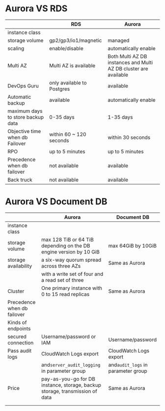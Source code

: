 # Aurora VS RDS

|                                   | RDS                        | Aurora                                                           |
| --------------------------------- | -------------------------- | ---------------------------------------------------------------- |
| instance class                    |                            |                                                                  |
| storage volume                    | gp2/gp3/io1/magnetic       | managed                                                          |
| scaling                           | enable/disable             | automatically enable                                             |
| Multi AZ                          | Multi AZ is available      | Both Multi AZ DB instances and Multi AZ DB cluster are available |
| DevOps Guru                       | only available to Postgres | available                                                        |
| Automatic backup                  | available                  | automatically enable                                             |
| maximum days to store backup data | 0-35 days                  | 1-35 days                                                        |
| Objective time when db Failover   | within 60 ~ 120 seconds    | within 30 seconds                                                |
| RPO                               | up to 5 minutes            | up to 5 minutes                                                  |
| Precedence when db failover       | not available              | available                                                        |
| Back truck                        | not available              | available                                                        |

# Aurora VS Document DB

|                             | Aurora                                                                       | Document DB                        |
| --------------------------- | ---------------------------------------------------------------------------- | ---------------------------------- |
| instance class              |                                                                              |                                    |
| storage volume              | max 128 TiB or 64 TiB depending on the DB engine version by 10 GiB           | max 64GiB by 10GiB                 |
| storage availability        | a six-way quorum spread across three AZs                                     | Same as Aurora                     |
|                             | with a write set of four and a read set of three                             |                                    |
| Cluster                     | One primary instance with 0 to 15 read replicas                              | Same as Aurora                     |
| Precedence when db failover |                                                                              |                                    |
| Kinds of endpoints          |                                                                              |                                    |
| secured connection          | Username/password or IAM                                                     | Username/password                  |
| Pass audit logs             | CloudWatch Logs export                                                       | CloudWatch Logs export             |
|                             | and`server_audit_logging` in parameter group                                 | and`audit_logs` in parameter group |
| Price                       | pay-as-you-go for DB instance, storage, backup storage, transmission of data | Same as Aurora                     |
|                             |                                                                              |                                    |
|                             |                                                                              |                                    |
